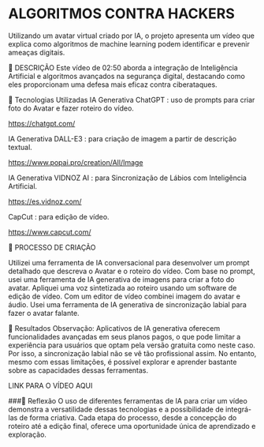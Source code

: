 # ALGORITMOS CONTRA HACKERS

Utilizando um avatar virtual criado por IA, o projeto apresenta um vídeo que explica como algoritmos de machine learning podem identificar e prevenir ameaças digitais.


📒 DESCRIÇÃO
Este vídeo de  02:50  aborda a integração de Inteligência Artificial e algoritmos avançados na segurança digital, destacando como eles proporcionam uma defesa mais eficaz contra ciberataques.

🤖 Tecnologias Utilizadas
IA Generativa ChatGPT : uso de prompts para criar foto do Avatar e fazer roteiro do vídeo.

https://chatgpt.com/

IA Generativa DALL-E3 : para criação de imagem a partir de descrição textual.

https://www.popai.pro/creation/All/Image

IA Generativa VIDNOZ AI : para Sincronização de Lábios com Inteligência Artificial.

https://es.vidnoz.com/

CapCut : para edição de vídeo.

https://www.capcut.com/




🧐 PROCESSO DE CRIAÇÃO

Utilizei uma ferramenta de IA conversacional para desenvolver um prompt detalhado que descreva o Avatar e o roteiro do vídeo. Com base no prompt, usei uma ferramenta de IA generativa de imagens para criar a foto do avatar. 
Apliquei uma voz sintetizada ao roteiro usando um software de edição de vídeo. 
Com um editor de vídeo combinei imagem do avatar e áudio.
Usei uma ferramenta de IA generativa de sincronização labial para fazer o avatar falante. 

🚀 Resultados
Observação: Aplicativos de IA generativa oferecem funcionalidades avançadas em seus planos pagos, o que pode limitar a experiência para usuários que optam pela versão gratuita como neste caso. Por isso, a sincronização labial não se vê tão profissional assim.
No entanto, mesmo com essas limitações, é possível explorar e aprender bastante sobre as capacidades dessas ferramentas.

LINK PARA O VÍDEO AQUI

###💭 Reflexão
O uso de diferentes ferramentas de IA para criar um vídeo demonstra a versatilidade dessas tecnologias e a possibilidade de integrá-las de forma criativa. Cada etapa do processo, desde a concepção do roteiro até a edição final, oferece uma oportunidade única de aprendizado e exploração.


